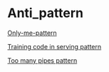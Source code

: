 # Anti_pattern

[Only-me-pattern](Anti_patte%201b62b/Only-me-pa%20ba3f1.md)

[Training code in serving pattern](Anti_patte%201b62b/Training%20c%20d0db7.md)

[Too many pipes pattern](Anti_patte%201b62b/Too%20many%20p%2049c89.md)